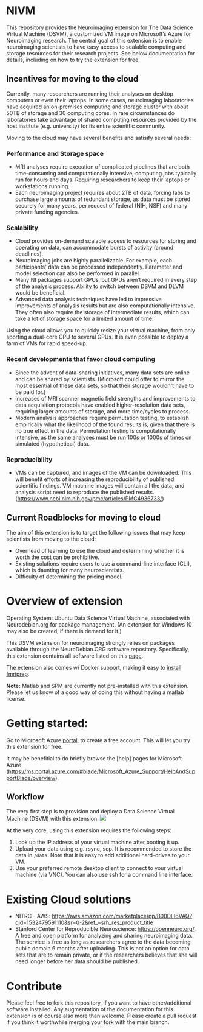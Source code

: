 # NIVM

This repository provides the Neuroimaging extension for The Data Science Virtual Machine (DSVM), a customized VM image on Microsoft’s Azure for Neuroimaging research. The central goal of this extension is to enable neuroimaging scientists to have easy access to scalable computing and storage resources for their research projects. See below documentation for details, including on how to try the extension for free. 

## Incentives for moving to the cloud

Currently, many researchers are running their analyses on desktop computers or even their laptops. In some cases, neuroimaging laboratories have acquired an on-premises computing and storage cluster with about 50TB of storage and 30 computing cores. In rare circumstances do laboratories take advantage of shared computing resources provided by the host institute (e.g. university) for its entire scientific community. 

Moving to the cloud may have several benefits and satisify several needs:

### Performance and Storage space

- MRI analyses require execution of complicated pipelines that are both time-consuming and computationally intensive, computing jobs typically run for hours and days. Requiring researchers to keep their laptops or workstations running.
- Each neuroimaging project requires about 2TB of data, forcing labs to purchase large amounts of redundant storage, as data must be stored securely for many years, per request of federal (NIH, NSF) and many private funding agencies.

### Scalability

- Cloud provides on-demand scalable access to resources for storing and operating on data, can accommodate bursts of activity (around deadlines). 
- Neuroimaging jobs are highly parallelizable. For example, each participants' data can be processed independently. Parameter and model selection can also be performed in parallel.
- Many NI packages support GPUs, but GPUs aren’t required in every step of the analysis process. Ability to switch between DSVM and DLVM would be beneficial.
- Advanced data analysis techniques have led to impressive improvements of analysis results but are also computationally intensive. They often also require the storage of intermediate results, which can take a lot of storage space for a limited amount of time.

Using the cloud allows you to quickly resize your virtual machine, from only sporting a dual-core CPU to several GPUs.  It is even possible to deploy a farm of VMs for rapid speed-up.

### Recent developments that favor cloud computing

- Since the advent of data-sharing initiatives, many data sets are online and can be shared by scientists. (Microsoft could offer to mirror the most essential of these data sets, so that their storage wouldn't have to be paid for.)
- Increases of MRI scanner magnetic field strengths and improvements to data acquisition protocols have enabled higher-resolution data sets, requiring larger amounts of storage, and more time/cycles to process.
- Modern analysis approaches require permutation testing, to establish empirically what the likelihood of the found results is, given that there is no true effect in the data. Permutation testing is computationally intensive, as the same analyses must be run 100s or 1000s of times on simulated (hypothetical) data.

### Reproducibility

- VMs can be captured, and images of the VM can be downloaded. This will benefit efforts of increasing the reproducibility of published scientific findings. VM machine images will contain all the data, and analysis script need to reproduce the published results. (https://www.ncbi.nlm.nih.gov/pmc/articles/PMC4936733/)


## Current Roadblocks for moving to cloud

The aim of this extension is to target the following issues that may keep scientists from moving to the cloud:
- Overhead of learning to use the cloud and determining whether it is worth the cost can be prohibitive.
- Existing solutions require users to use a command-line interface (CLI), which is daunting for many neuroscientists.
- Difficulty of determining the pricing model.


# Overview of extension

Operating System: Ubuntu Data Science Virtual Machine, associated with Neurodebian.org for package management. (An extension for Windows 10 may also be created, if there is demand for it.)
 
This DSVM extension for neuroimaging strongly relies on packages available through the NeuroDebian.ORG software repository. Specifically, this extension contains all software listed on this [page](http://neuro.debian.net/pkglists/toc_pkgs_for_field_mri.html#toc-pkgs-for-field-mri). 

The extension also comes w/ Docker support, making it easy to [install fmriprep](https://fmriprep.readthedocs.io/en/latest/installation.html). 

**Note:** Matlab and SPM are currently not pre-installed with this extension.  Please let us know of a good way of doing this without having a matlab license.

# Getting started: 

Go to Microsoft Azure [portal](http://portal.azure.com), to create a free account. This will let you try this extension for free. 

It may be benefitial to do briefly browse the [help] pages for Microsoft Azure (https://ms.portal.azure.com/#blade/Microsoft_Azure_Support/HelpAndSupportBlade/overview).

## Workflow

The very first step is to provision and deploy a Data Science Virtual Machine (DSVM) with this extension: <a href="https://portal.azure.com/#create/Microsoft.Template/uri/https%3A%2F%2Fraw.githubusercontent.com%2Fwmpauli%2FNIVM%2Fmaster%2Fazuredeploy.json" target="_blank"><img src="http://azuredeploy.net/deploybutton.png"/></a>
 
At the very core, using this extension requires the following steps:
1. Look up the IP address of your virtual machine after booting it up.
2. Upload your data using e.g. rsync, scp. It is recommended to store the data in `/data`. Note that it is easy to add additional hard-drives to your VM.
3. Use your preferred remote desktop client to connect to your virtual machine (via VNC). You can also use ssh for a command line interface.

# Existing Cloud solutions 

- NITRC - AWS: https://aws.amazon.com/marketplace/pp/B00DLI6VAQ?qid=1532479591110&sr=0-2&ref_=srh_res_product_title
- Stanford Center for Reproducible Neuroscience: https://openneuro.org/. A free and open platform for analyzing and sharing neuroimaging data. The service is free as long as researchers agree to the data becoming public domain 6 months after uploading. This is not an option for data sets that are to remain private, or if the researchers believes that she will need longer before her data should be published.

# Contribute

Please feel free to fork this repository, if you want to have other/additional software installed. Any augmentation of the documentation for this extension is of course also more than welcome. Please create a pull request if you think it worthwhile merging your fork with the main branch.
